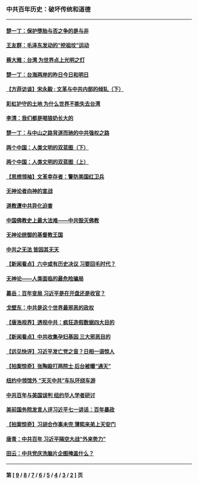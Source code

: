 ### 中共百年历史：破坏传统和道德
---
#### [楚一丁：保护堕胎与否之争的是与非](../../pages/nf1176114/n13815642.md?12230430) 
#### [王友群：毛泽东发动的“挖祖坟”运动](../../pages/nf1176114/n13723639.md?12230430) 
#### [蔡大雅：台湾 为世界点上光明之灯](../../pages/nf1176114/n13531530.md?12230430) 
#### [楚一丁：台海两岸的昨日今日和明日](../../pages/nf1176114/n13531468.md?12230430) 
#### [【方菲访谈】宋永毅 : 文革与中共内部的倾轧（下）](../../pages/nf1176114/n13486836.md?12230430) 
#### [彩虹护守的土地 为什么世界不能失去台湾](../../pages/nf1176114/n13476849.md?12230430) 
#### [李清：我们都是喝狼奶长大的](../../pages/nf1176114/n13471478.md?12230430) 
#### [楚一丁：与中山之路背道而驰的中共强权之路](../../pages/nf1176114/n13437270.md?12230430) 
#### [两个中国：人类文明的双蓝图（下）](../../pages/nf1176114/n13423132.md?12230430) 
#### [两个中国：人类文明的双蓝图（上）](../../pages/nf1176114/n13422687.md?12230430) 
#### [【思想领袖】文革幸存者：警防美国红卫兵](../../pages/nf1176114/n13339289.md?12230430) 
#### [无神论者向神的宣战](../../pages/nf1176114/n13281535.md?12230430) 
#### [道教遭中共异化迫害](../../pages/nf1176114/n13281463.md?12230430) 
#### [中国佛教史上最大法难——中共毁灭佛教](../../pages/nf1176114/n13281397.md?12230430) 
#### [无神论统御的基督教王国](../../pages/nf1176114/n13281280.md?12230430) 
#### [中共之无法 皆因其无天](../../pages/nf1176114/n13281088.md?12230430) 
#### [【新闻看点】六中或有历史决议 习要回毛时代？](../../pages/nf1176114/n13222895.md?12230430) 
#### [无神论——人类面临的最危险骗局](../../pages/nf1176114/n13196137.md?12230430) 
#### [慕岳：百年变局 习近平是在开盘还是收官？](../../pages/nf1176114/n13206516.md?12230430) 
#### [戈壁东：中共是这个世界最邪恶的政权](../../pages/nf1176114/n13085641.md?12230430) 
#### [【唐浩视界】透视中共：疯狂造假数据四大目的](../../pages/nf1176114/n13080590.md?12230430) 
#### [【新闻看点】中共收集孕妇基因 三大邪恶目的](../../pages/nf1176114/n13077182.md?12230430) 
#### [【远见快评】习近平发亡党之音？日相一语惊人](../../pages/nf1176114/n13074809.md?12230430) 
#### [【拍案惊奇】张陶殴打两院士 后台被曝“通天”](../../pages/nf1176114/n13070496.md?12230430) 
#### [纽约中领馆外 “天灭中共”车队环绕车游](../../pages/nf1176114/n13070693.md?12230430) 
#### [中共百年与美国误判 纽约华人学者研讨](../../pages/nf1176114/n13067969.md?12230430) 
#### [美前国务院发言人评习近平七一讲话：百年暴政](../../pages/nf1176114/n13066986.md?12230430) 
#### [【拍案惊奇】习胡合作事未完 薄熙来弟上天安门](../../pages/nf1176114/n13065867.md?12230430) 
#### [唐青：中共百年 习近平隔空大战“外来势力”](../../pages/nf1176114/n13065976.md?12230430) 
#### [田云：中共党庆洗脑片企图掩盖什么？](../../pages/nf1176114/n13064395.md?12230430) 

---
#### 第 [ [9](./9.md?12230430) / [8](./8.md?12230430) / [7](./7.md?12230430) / [6](./6.md?12230430) / [5](./5.md?12230430) / [4](./4.md?12230430) / [3](./3.md?12230430) / [2](./2.md?12230430) ] 页
